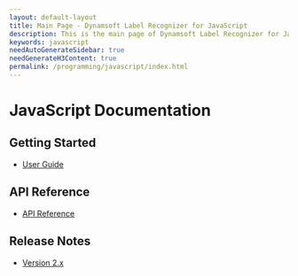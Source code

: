 ```yaml
---
layout: default-layout
title: Main Page - Dynamsoft Label Recognizer for JavaScript
description: This is the main page of Dynamsoft Label Recognizer for JavaScript Language.
keywords: javascript
needAutoGenerateSidebar: true
needGenerateH3Content: true
permalink: /programming/javascript/index.html
---
```


# JavaScript Documentation

## Getting Started

- [User Guide](user-guide.md)

## API Reference

- [API Reference](api-reference/index.md)

## Release Notes

- [Version 2.x](release-notes/javascript-2.md)
